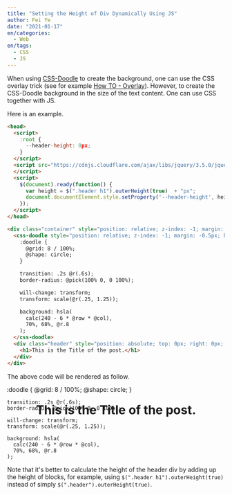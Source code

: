 ```yaml
---
title: "Setting the Height of Div Dynamically Using JS"
author: Fei Ye
date: "2021-01-17"
en/categories: 
  - Web
en/tags: 
  - CSS
  - JS
---
```


When using [CSS-Doodle](https://css-doodle.com/) to create the background, one can use the CSS overlay trick (see for example [How TO - Overlay](https://www.w3schools.com/howto/howto_css_overlay.asp)). However, to create the CSS-Doodle background in the size of the text content. One can use CSS together with JS.

Here is an example.

```html
<head>
  <script>
    :root {
      --header-height: 0px;
    }
  </script>
  <script src="https://cdnjs.cloudflare.com/ajax/libs/jquery/3.5.0/jquery.min.js">
  </script>
  <script>
    $(document).ready(function() {
      var height = $(".header h1").outerHeight(true)  + "px";
      document.documentElement.style.setProperty('--header-height', height);
    });
  </script>
</head>

<div class="container" style="position: relative; z-index: -1; margin: -0.5px; height: var(--header-height);">
  <css-doodle style="position: relative; z-index: -1; margin: -0.5px; height: var(--header-height);">
    :doodle {
      @grid: 8 / 100%;
      @shape: circle;
    }

    transition: .2s @r(.6s);
    border-radius: @pick(100% 0, 0 100%);

    will-change: transform;
    transform: scale(@r(.25, 1.25));

    background: hsla(
      calc(240 - 6 * @row * @col),
      70%, 68%, @r.8
    );
  </css-doodle>
  <div class="header" style="position: absolute; top: 0px; right: 0px; left: 0px; bottom: 0px; z-index: 3; text-align: center; height: 10em">
    <h1>This is the Title of the post.</h1>
  </div>
</div>
```

The above code will be rendered as follow.

<div class="container" style="position: relative; z-index: -1; margin: -0.5px; height: var(--header-height);">
  <css-doodle style="position: relative; z-index: -1; margin: -0.5px; height: var(--header-height);">
    :doodle {
      @grid: 8 / 100%;
      @shape: circle;
    }

    transition: .2s @r(.6s);
    border-radius: @pick(100% 0, 0 100%);

    will-change: transform;
    transform: scale(@r(.25, 1.25));

    background: hsla(
      calc(240 - 6 * @row * @col),
      70%, 68%, @r.8
    );
  </css-doodle>
  <div class="header" style="position: absolute; top: 0px; right: 0px; left: 0px; bottom: 0px; z-index: 3; text-align: center; height: 3em">
    <h1>This is the Title of the post.</h1>
  </div>
</div>

Note that it's better to calculate the height of the header div by adding up the height of blocks, for example, using `$(".header h1").outerHeight(true)` instead of simply `$(".header").outerHeight(true)`.
